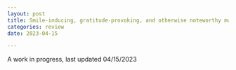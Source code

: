 ```yaml
---
layout: post
title: Smile-inducing, gratitude-provoking, and otherwise noteworthy moments
categories: review
date: 2023-04-15

---
```

A work in progress, last updated 04/15/2023
